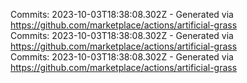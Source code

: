 Commits: 2023-10-03T18:38:08.302Z - Generated via https://github.com/marketplace/actions/artificial-grass
<br>
Commits: 2023-10-03T18:38:08.302Z - Generated via https://github.com/marketplace/actions/artificial-grass
<br>
Commits: 2023-10-03T18:38:08.302Z - Generated via https://github.com/marketplace/actions/artificial-grass
<br>
